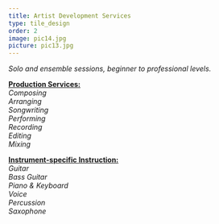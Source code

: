 ```yaml
---
title: Artist Development Services
type: tile_design
order: 2
image: pic14.jpg
picture: pic13.jpg
---
```

<i>Solo and ensemble sessions, beginner to professional levels.</i>

<strong><u>Production Services:</strong></u>
<br>
<i>
Composing
<br>
Arranging
<br>
Songwriting
<br>
Performing
<br>
Recording
<br>
Editing
<br>
Mixing
<br>
</i>

<strong><u>Instrument-specific Instruction:</strong></u>
<br>
<i>
Guitar
<br>
Bass Guitar
<br>
Piano & Keyboard
<br>
Voice
<br>
Percussion
<br>
Saxophone
<br>
</i>
